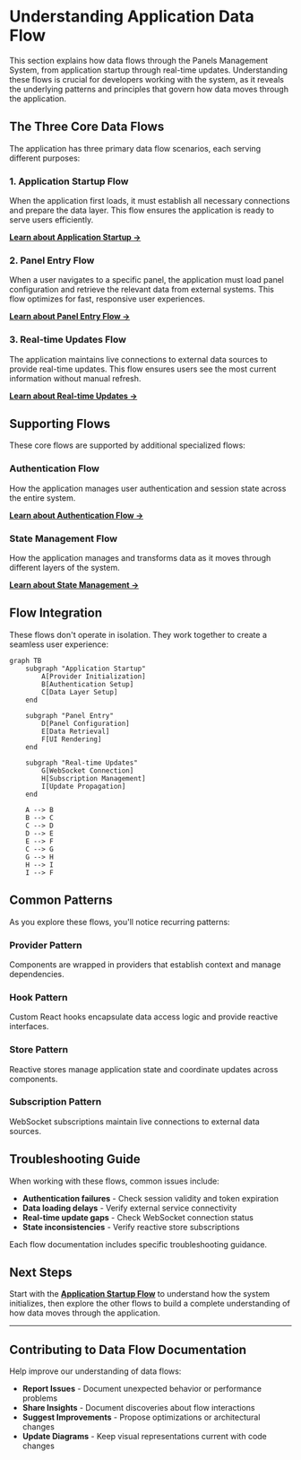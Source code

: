 # Understanding Application Data Flow

This section explains how data flows through the Panels Management System, from application startup through real-time updates. Understanding these flows is crucial for developers working with the system, as it reveals the underlying patterns and principles that govern how data moves through the application.

## The Three Core Data Flows

The application has three primary data flow scenarios, each serving different purposes:

### 1. Application Startup Flow
When the application first loads, it must establish all necessary connections and prepare the data layer. This flow ensures the application is ready to serve users efficiently.

**[Learn about Application Startup →](./application-startup.md)**

### 2. Panel Entry Flow
When a user navigates to a specific panel, the application must load panel configuration and retrieve the relevant data from external systems. This flow optimizes for fast, responsive user experiences.

**[Learn about Panel Entry Flow →](./panel-entry-flow.md)**

### 3. Real-time Updates Flow
The application maintains live connections to external data sources to provide real-time updates. This flow ensures users see the most current information without manual refresh.

**[Learn about Real-time Updates →](./real-time-updates.md)**

## Supporting Flows

These core flows are supported by additional specialized flows:

### Authentication Flow
How the application manages user authentication and session state across the entire system.

**[Learn about Authentication Flow →](./authentication-flow.md)**

### State Management Flow
How the application manages and transforms data as it moves through different layers of the system.

**[Learn about State Management →](./state-management.md)**

## Flow Integration

These flows don't operate in isolation. They work together to create a seamless user experience:

```mermaid
graph TB
    subgraph "Application Startup"
        A[Provider Initialization]
        B[Authentication Setup]
        C[Data Layer Setup]
    end
    
    subgraph "Panel Entry"
        D[Panel Configuration]
        E[Data Retrieval]
        F[UI Rendering]
    end
    
    subgraph "Real-time Updates"
        G[WebSocket Connection]
        H[Subscription Management]
        I[Update Propagation]
    end
    
    A --> B
    B --> C
    C --> D
    D --> E
    E --> F
    C --> G
    G --> H
    H --> I
    I --> F
```


## Common Patterns

As you explore these flows, you'll notice recurring patterns:

### Provider Pattern
Components are wrapped in providers that establish context and manage dependencies.

### Hook Pattern
Custom React hooks encapsulate data access logic and provide reactive interfaces.

### Store Pattern
Reactive stores manage application state and coordinate updates across components.

### Subscription Pattern
WebSocket subscriptions maintain live connections to external data sources.

## Troubleshooting Guide

When working with these flows, common issues include:

- **Authentication failures** - Check session validity and token expiration
- **Data loading delays** - Verify external service connectivity
- **Real-time update gaps** - Check WebSocket connection status
- **State inconsistencies** - Verify reactive store subscriptions

Each flow documentation includes specific troubleshooting guidance.

## Next Steps

Start with the **[Application Startup Flow](./application-startup.md)** to understand how the system initializes, then explore the other flows to build a complete understanding of how data moves through the application.

---

## Contributing to Data Flow Documentation

Help improve our understanding of data flows:

- **Report Issues** - Document unexpected behavior or performance problems
- **Share Insights** - Document discoveries about flow interactions
- **Suggest Improvements** - Propose optimizations or architectural changes
- **Update Diagrams** - Keep visual representations current with code changes 
